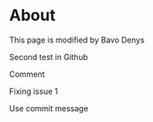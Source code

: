 # About 

This page is modified by Bavo Denys

Second test in Github

Comment

Fixing issue 1

Use commit message
